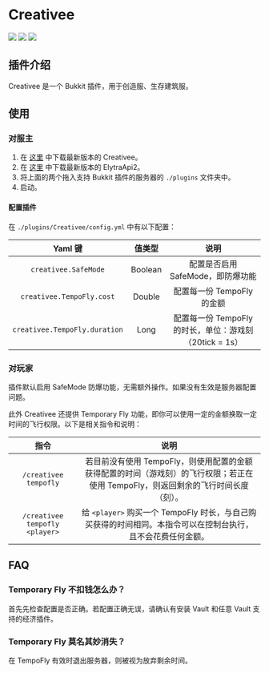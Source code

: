 # Creativee

<image src="https://img.shields.io/github/license/ElytraServers/Creativee?label=License&style=flat-square"></image>
<image src="https://img.shields.io/github/stars/ElytraServers/Creativee?label=Stars&style=flat-square"></image>
<image src="https://img.shields.io/badge/author-Taskeren-red?style=flat-square"></image>

## 插件介绍

Creativee 是一个 Bukkit 插件，用于创造服、生存建筑服。

## 使用

### 对服主

1. 在 [这里](https://github.com/ElytraServers/Creativee/release/latest) 中下载最新版本的 Creativee。
2. 在 [这里](https://github.com/ElytraServers/ElytraApi2/release/latest) 中下载最新版本的 ElytraApi2。
3. 将上面的两个拖入支持 Bukkit 插件的服务器的 `./plugins` 文件夹中。
4. 启动。

#### 配置插件

在 `./plugins/Creativee/config.yml` 中有以下配置：

| Yaml 键 | 值类型 | 说明 |
| :-: | :-: | :-: |
| `creativee.SafeMode` | Boolean | 配置是否启用 SafeMode，即防爆功能 |
| `creativee.TempoFly.cost` | Double | 配置每一份 TempoFly 的金额 |
| `creativee.TempoFly.duration` | Long | 配置每一份 TempoFly 的时长，单位：游戏刻（20tick = 1s）|

### 对玩家

插件默认启用 SafeMode 防爆功能，无需额外操作。如果没有生效是服务器配置问题。

此外 Creativee 还提供 Temporary Fly 功能，即你可以使用一定的金额换取一定时间的飞行权限。以下是相关指令和说明：

| 指令 | 说明 |
| :-: | :-: |
| `/creativee tempofly` | 若目前没有使用 TempoFly，则使用配置的金额获得配置的时间（游戏刻）的飞行权限；若正在使用 TempoFly，则返回剩余的飞行时间长度（刻）。 |
| `/creativee tempofly <player>` | 给 `<player>` 购买一个 TempoFly 时长，与自己购买获得的时间相同。本指令可以在控制台执行，且不会花费任何金额。 |

## FAQ

### Temporary Fly 不扣钱怎么办？

首先先检查配置是否正确。若配置正确无误，请确认有安装 Vault 和任意 Vault 支持的经济插件。

### Temporary Fly 莫名其妙消失？

在 TempoFly 有效时退出服务器，则被视为放弃剩余时间。
